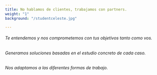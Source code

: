 ```yaml
---
title: No hablamos de clientes, trabajamos con partners.
weight: "1"
background: "/studentceleste.jpg"

---
```

> 

###### Te entendemos y nos comprometemos con tus objetivos tanto como vos.

> 

###### Generamos soluciones basadas en el estudio concreto de cada caso.

> 

###### Nos adaptamos a las diferentes formas de trabajo.
